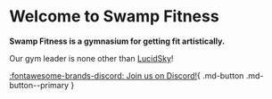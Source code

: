 # Welcome to Swamp Fitness

**Swamp Fitness is a gymnasium for getting fit artistically.**

Our gym leader is none other than [LucidSky](lucidsky.md)!

[:fontawesome-brands-discord: Join us on Discord!](https://discord.gg/VG2nGw4){ .md-button .md-button--primary }
